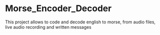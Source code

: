 # Morse_Encoder_Decoder
This project allows to code and decode english to morse, from audio files, live audio recording and written messages
